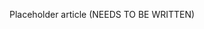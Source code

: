 <!--
title: "Connecting to the Contrast API"
description: "Overview of connecting to the API in order to get vulnerability details"
tags: "user tips API connect vulnerability details"
-->

Placeholder article (NEEDS TO BE WRITTEN)